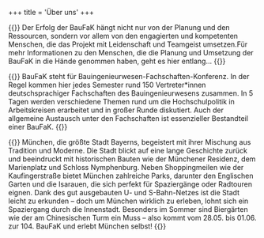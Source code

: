 +++
title = 'Über uns'
+++

{{<section-card title="Das Team" image="team.jpg" page="/ueber-uns/team">}}
Der Erfolg der BauFaK hängt nicht nur von der Planung und den Ressourcen, sondern vor allem von den engagierten und kompetenten Menschen, die das Projekt mit Leidenschaft und Teamgeist umsetzen.Für mehr Informationen zu den Menschen, die die Planung und Umsetzung der BauFaK in die Hände genommen haben, geht es hier entlang...
{{</section-card>}}

{{<section-card title="Was ist die BauFaK" image="baufak.jpg" page="/ueber-uns/baufak" >}}
BauFaK steht für Bauingenieurwesen-Fachschaften-Konferenz.
In der Regel kommen hier jedes Semester rund 150 Vertreter*innen deutschsprachiger Fachschaften des Bauingenieurwesens zusammen. In 5 Tagen werden verschiedene Themen rund um die Hochschulpolitik in Arbeitskreisen erarbeitet und in großer Runde diskutiert. Auch der allgemeine Austausch unter den Fachschaften ist essenzieller Bestandteil einer BauFaK.
{{</section-card>}}

{{<section-card title="München - Die Stadt" image="muenchen_stadt.png" page="/ueber-uns/muenchen">}}
München, die größte Stadt Bayerns, begeistert mit ihrer Mischung aus Tradition und Moderne. Die Stadt blickt auf eine lange Geschichte zurück und beeindruckt mit historischen Bauten wie der Münchener Residenz, dem Marienplatz und Schloss Nymphenburg. Neben Shoppingmeilen wie der Kaufingerstraße bietet München zahlreiche Parks, darunter den Englischen Garten und die Isarauen, die sich perfekt für Spaziergänge oder Radtouren eignen. Dank des gut ausgebauten U- und S-Bahn-Netzes ist die Stadt leicht zu erkunden – doch um München wirklich zu erleben, lohnt sich ein Spaziergang durch die Innenstadt. Besonders im Sommer sind Biergärten wie der am Chinesischen Turm ein Muss – also kommt vom 28.05. bis 01.06. zur 104. BauFaK und erlebt München selbst!
{{</section-card>}}